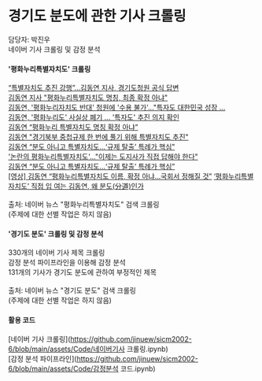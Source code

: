 # 경기도 분도에 관한 기사 크롤링

담당자: 박진우<br>
네이버 기사 크롤링 및 감정 분석<br>

#### '평화누리특별자치도' 크롤링
[“특별자치도 추진 강행”…김동연 지사, 경기도청원 공식 답변](https://www.news1.kr/articles/5434859)<br> 
[김동연 지사 "평화누리특별자치도 명칭, 최종 확정 아냐"](https://www.newsis.com/view/?id=NISX20240529_0002753802&cID=14001&pID=14000)<br>
[김동연, '평화누리자치도 반대' 청원에 '수용 불가'…"특자도 대한민국 성장 ...](http://news.tf.co.kr/read/national/2103361.htm)<br>
[김동연, '평화누리도' 사실상 폐기 … '특자도' 추진 의지 확인](https://gg.newdaily.co.kr/site/data/html/2024/06/03/2024060300008.html)<br>
[김동연 “평화누리 특별자치도 명칭 확정 아냐”](https://www.hankookilbo.com/News/Read/A2024053009170005040?did=NA)<br>
[김동연 "경기북부 중첩규제 한 번에 풀기 위해 특별자치도 추진"](https://www.yna.co.kr/view/AKR20240530000600060?input=1195m)<br>
[김동연 “분도 아니고 특별자치도…‘규제 탈출’ 특례가 핵심”](https://www.yna.co.kr/view/AKR20240530000600060?input=1195m)<br>
['논란의 평화누리특별자치도'..."이제는 도지사가 직접 답해야 한다"](https://www.kgnews.co.kr/news/article.html?no=795744)<br>
[김동연 “분도 아니고 특별자치도…‘규제 탈출’ 특례가 핵심”](https://www.kgnews.co.kr/news/article.html?no=795744)<br>
[[영상] 김동연 “평화누리특별자치도 이름, 확정 아냐…국회서 정해질 것”](https://www.kyeonggi.com/article/20240529580387<br>)
[‘평화누리특별자치도’ 직접 입 여는 김동연, 왜 분도(分道)인가](http://www.edaily.co.kr/news/newspath.asp?newsid=02781446638893840)<br>
<br>
출처: 네이버 뉴스 "평화누리특별자치도" 검색 크롤링<br>
(주제에 대한 선별 작업은 하지 않음)

#### '경기도 분도' 크롤링 및 감정 분석
330개의 네이버 기사 제목 크롤링<br>
감정 분석 파이프라인을 이용해 감정 분석<br>
131개의 기사가 경기도 분도에 관하여 부정적인 제목<br>
<br>
출처: 네이버 뉴스 "경기도 분도" 검색 크롤링<br>
(주제에 대한 선별 작업은 하지 않음)


#### 활용 코드
[네이버 기사 크롤링](https://github.com/jinuew/sicm2002-6/blob/main/assets/Code/네이버기사 크롤링.ipynb)<br>
[감정 분석 파이프라인](https://github.com/jinuew/sicm2002-6/blob/main/assets/Code/감정분석 코드.ipynb)

